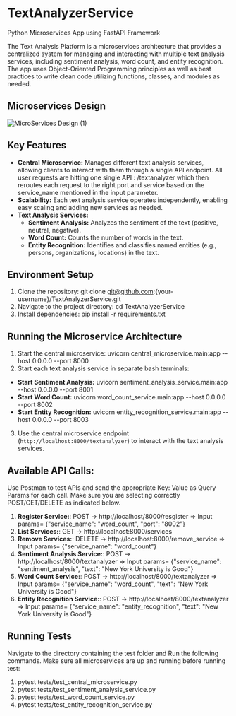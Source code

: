 # TextAnalyzerService
Python Microservices App using FastAPI Framework

The Text Analysis Platform is a microservices architecture that provides a centralized system for managing and interacting with multiple text analysis services, including sentiment analysis, word count, and entity recognition. The app uses Object-Oriented Programming principles as well as best practices to write clean code utilizing functions, classes, and modules as needed. 

## Microservices Design
![MicroServices Design (1)](https://github.com/vasaikarSimii/TextAnalyzerService/assets/71291381/49d8abd3-422b-4e95-96d7-ddcc570a41b1)

## Key Features

- **Central Microservice:** Manages different text analysis services, allowing clients to interact with them through a single API endpoint. All user requests are hitting one single API : /textanalyzer which then reroutes each request to the right port and service based on the service_name mentioned in the input parameter.
- **Scalability:** Each text analysis service operates independently, enabling easy scaling and adding new services as needed.
- **Text Analysis Services:**
  - **Sentiment Analysis:** Analyzes the sentiment of the text (positive, neutral, negative).
  - **Word Count:** Counts the number of words in the text.
  - **Entity Recognition:** Identifies and classifies named entities (e.g., persons, organizations, locations) in the text.

## Environment Setup

1. Clone the repository: git clone git@github.com:{your-username}/TextAnalyzerService.git
2. Navigate to the project directory: cd TextAnalyzerService
3. Install dependencies:  pip install -r requirements.txt 


## Running the Microservice Architecture

1. Start the central microservice: uvicorn central_microservice.main:app --host 0.0.0.0 --port 8000
2. Start each text analysis service in separate bash terminals:
   
- **Start Sentiment Analysis:** uvicorn sentiment_analysis_service.main:app --host 0.0.0.0 --port 8001
- **Start Word Count:** uvicorn word_count_service.main:app --host 0.0.0.0 --port 8002
- **Start Entity Recognition:** uvicorn entity_recognition_service.main:app --host 0.0.0.0 --port 8003

3. Use the central microservice endpoint (`http://localhost:8000/textanalyzer`) to interact with the text analysis services.
   
## Available API Calls: 
Use Postman to test APIs and send the appropriate Key: Value as Query Params for each call. Make sure you are selecting correctly POST/GET/DELETE as indicated below.

1. **Register Service:**:  POST -> http://localhost/8000/resgister => Input params= {"service_name": "word_count", "port": "8002"}
2. **List Services:**:  GET -> http://localhost:8000/services
3. **Remove Services:**: DELETE -> http://localhost:8000/remove_service => Input params= {"service_name": "word_count"}
4. **Sentiment Analysis Service:**:  POST -> http://localhost/8000/textanalyzer => Input params= {"service_name": "sentiment_analysis", "text": "New York University is Good"}
5. **Word Count Service:**:  POST -> http://localhost/8000/textanalyzer => Input params= {"service_name": "word_count", "text": "New York University is Good"}
6. **Entity Recognition Service:**:  POST -> http://localhost/8000/textanalyzer => Input params= {"service_name": "entity_recognition", "text": "New York University is Good"}

## Running Tests
Navigate to the directory containing the test folder and Run the following commands. Make sure all microservices are up and running before running test:

1. pytest tests/test_central_microservice.py
2. pytest tests/test_sentiment_analysis_service.py
3. pytest tests/test_word_count_service.py
4. pytest tests/test_entity_recognition_service.py
   




   

